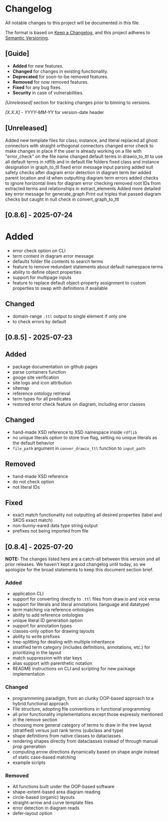 # Changelog

All notable changes to this project will be documented in this file.

The format is based on [Keep a Changelog](https://keepachangelog.com/en/1.1.0/),
and this project adheres to [Semantic Versioning](https://semver.org/spec/v2.0.0.html).

## [Guide]

- **Added** for new features.
- **Changed** for changes in existing functionality.
- **Deprecated** for soon-to-be removed features.
- **Removed** for now removed features.
- **Fixed** for any bug fixes.
- **Security** in case of vulnerabilities.

_[Unreleased]_ section for tracking changes prior to binning to versions.

_[X.X.X] - YYYY-MM-YY_ for version-date header

## [Unreleased]

Added new template files for class, instance, and literal
replaced all ghost connectors with straight orthogonal connectors
changed error check to make changes in place if the user is already working on a file with "error_check" on the file name
changed default terms in drawio_to_ttl to use all default terms in rdflib and in default file folders
fixed class and instance designation in graph_to_tll
fixed error message input parsing
added null safety checks after diagram error detection in diagram term iter
added parent location and id when outputting diagram term errors
added checks to ignore horizontal lines for diagram error checking
removed root IDs from extracted terms and relationships in extract_elements
Added more detailed key error message for generate_graph
Print out triples that passed diagram checks but caught in null check in convert_graph_to_ttl

## [0.8.6] - 2025-07-24

# Added

- error check option on CLI
- term content in diagram error message
- defaults folder file contents to search terms
- feature to remove redundant statements about default namespace terms
- ability to define object properties
- support for multipage inputs
- feature to replace default object-property assignment to custom properties to swap with definitions if available

## Changed

- domain-range `.ttl` output to single element if only one
- to check errors by default

## [0.8.5] - 2025-07-23

## Added

- package documentation on github pages
- parse containers function
- googe site verification
- site logo and icon attribution
- sitemap
- reference ontology retrieval
- term types for all predicates
- restored error check feature on diagram, including error classes

## Changed

- hand-made XSD reference to XSD namespace inside `rdflib`
- no unique literals option to store true flag, setting no unique literals as the default behavior
- `file_path` argument in `conver_drawio_ttl` function to `input_path`

## Removed

- hand-made XSD reference
- do not check option
- not literal IDs

## Fixed

- exact match functionality not outputting all desired properties (label and SKOS exact match)
- non-bunny-eared data type string output
- prefixes not being imported from file

## [0.8.4] - 2025-07-20

**NOTE:** The changes listed here are a catch-all between this version and all prior releases. We haven't kept a good changelog until today, so we apologize for the broad statements to keep this document section brief.

### Added

- application CLI
- support for converting directly to `.ttl` files from draw.io and vice versa
- support for literals and literal annotations (language and datatype)
- term matching via reference ontologies
- ability to add reference ontologies
- unique literal ID generation option
- support for annotation types
- classes-only option for drawing layouts
- ability to write prefixes
- tree-splitting for dealing with multiple inheritance
- stratified term category (includes definitions, annotations, etc.) for prioritizing in the layout
- match suppression with star keys
- alias support with parenthetic notation
- README instructions on CLI and scripting for new package implementation

### Changed

- programmming paradigm, from an clunky OOP-based approach to a hybrid functional approach
- File structure, adopting file conventions in functional programming
- all prior functionality implementations except those expressly mentioned in the remove section
- choosing more general category of terms to draw in the tree layout (stratified) versus just rank terms (subclass and type)
- shape definitions from native classes to dataclasses
- rendering shapes directly from dataclasses instead of through manual prop generation
- computing arrow directions dynamically based on shape angle instead of static case-based matching
- example scripts

### Removed

- All functions built under the OOP-based software
- shape-extent-based area diagram reading
- circle-based (organic) layouts
- straight-arrow and curve template files
- error detection in diagram reads
- defer-layout option
